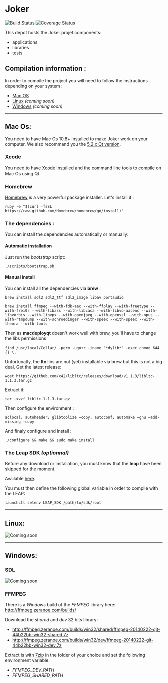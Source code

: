 Joker
=====

[![Build Status](https://travis-ci.org/Phonations/Joker.png?branch=master)](https://travis-ci.org/Phonations/Joker) [![Coverage Status](https://coveralls.io/repos/Phonations/Joker/badge.png?branch=master)](https://coveralls.io/r/Phonations/Joker?branch=master)

This depot hosts the Joker projet components:

* applications
* libraries
* tests

Compilation information :
-------------------------

In order to compile the  project you will need to follow the instructions depending on your system :

* [Mac OS](#mac)
* [Linux](#linux) _(coming soon)_
* [Windows](#windows) _(coming soon)_

***


## <a name="mac"></a> Mac Os:

You need to have Mac Os 10.8+ installed to make Joker work on your computer. We also recommand you the [5.2.x Qt version](http://download.qt-project.org/official_releases/online_installers/qt-opensource-mac-x64-1.5.0-1-online.dmg).

### Xcode

You need to have [Xcode](https://developer.apple.com/xcode/) installed and the command line tools to compile on Mac Os using Qt.

### Homebrew

[Homebrew](http://brew.sh/) is a very powerful package installer. Let's install it :

    ruby -e "$(curl -fsSL https://raw.github.com/Homebrew/homebrew/go/install)"

### The dependencies :

You can install the dependencies automatically or manually:

#### Automatic installation

Just run the *bootstrap* script:

    ./scripts/bootstrap.sh

#### Manual install

You can install all the dependencies via __brew__ :

    brew install sdl2 sdl2_ttf sdl2_image libav portaudio

    brew install ffmpeg --with-fdk-aac --with-ffplay --with-freetype --with-frei0r --with-libass --with-libcaca --with-libvo-aacenc --with-libvorbis --with-libvpx --with-openjpeg --with-openssl --with-opus --with-rtmpdump --with-schroedinger --with-speex --with-speex --with-theora --with-tools


Then as __macdeployqt__ doesn't work well with brew, you'll have to change the libs permissions

    find /usr/local/Cellar/ -perm -ugo+r -iname "*dylib*" -exec chmod 644 {} \;

Unfortunatly, the __ltc__ libs are not (yet) installable via brew but this is not a big deal.
Get the latest release:

    wget https://github.com/x42/libltc/releases/download/v1.1.3/libltc-1.1.3.tar.gz

Extract it:

    tar -xvzf libltc-1.1.3.tar.gz

Then configure the environment :

    aclocal; autoheader; glibtoolize –copy; autoconf; automake –gnu –add-missing –copy

And finaly configure and install :

    ./configure && make && sudo make install

### The Leap SDK _(optionnal)_

Before any download or installation, you must know that the **leap** have been skipped for the moment.

Available [here](https://developer.leapmotion.com).

You must then define the following global variable in order to compile with the LEAP:

    launchctl setenv LEAP_SDK /path/to/sdk/root


***
## <a name="linux"></a> Linux:

![Coming soon](http://openclipart.org/image/300px/svg_to_png/118519/Red_Coming_Soon_Stamp.png)

***
## <a name="windows"></a> Windows:

### SDL

![Coming soon](http://openclipart.org/image/300px/svg_to_png/118519/Red_Coming_Soon_Stamp.png)

### FFMPEG

There is a *Windows* build of the *FFMPEG* library here: http://ffmpeg.zeranoe.com/builds/

Download the *shared* and *dev* 32 bits library:

* http://ffmpeg.zeranoe.com/builds/win32/shared/ffmpeg-20140222-git-44b22bb-win32-shared.7z
* http://ffmpeg.zeranoe.com/builds/win32/dev/ffmpeg-20140222-git-44b22bb-win32-dev.7z

Extract is with [7zip](http://www.7-zip.org/) in the folder of your choice and set the following environment variable:

* *FFMPEG_DEV_PATH*
* *FFMPEG_SHARED_PATH*
